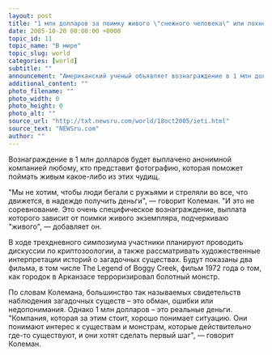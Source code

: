 ```yaml
---
layout: post
title: "1 млн долларов за поимку живого \"снежного человека\" или лохнесского чудовища"
date: 2005-10-20 00:00:00 +0000
topic_id: 11
topic_name: "В мире"
topic_slug: world
categories: [world]
subtitle: ""
announcement: "Американский ученый объявляет вознаграждение в 1 млн долларов за помощь в поимке снежного человека или лохнесского чудовища. Лорен Колеман, профессор Университета Южного Мэна, говорит, что подробности о вознаграждении он сообщит на симпозиуме по криптозоологии, который пройдет в Колледже Бэйтс на Хэллоуин, 28 октября. Криптозоология – это наука о загадочных и неизвестных животных, сообщает АР."
additional_content: ""
photo_filename: ""
photo_width: 0
photo_height: 0
photo_alt: ""
source_url: "http://txt.newsru.com/world/18oct2005/ieti.html"
source_text: "NEWSru.com"
author: ""
---
```

Вознаграждение в 1 млн долларов будет выплачено анонимной компанией любому, кто представит фотографию, которая поможет поймать живым какое-либо из этих чудищ.

"Мы не хотим, чтобы люди бегали с ружьями и стреляли во все, что движется, в надежде получить деньги", &mdash; говорит Колеман. "И это не соревнование. Это очень специфическое вознаграждение, выплата которого зависит от поимки живого экземпляра, подчеркиваю "живого", &mdash; добавляет он.

В ходе трехдневного симпозиума участники планируют проводить дискуссии по криптозоологии, а также рассматривать художественные интерпретации историй о загадочных существах. Будут показаны два фильма, в том числе The Legend of Boggy Creek, фильм 1972 года о том, как городок в Арканзасе терроризировал болотный монстр.

По словам Колемана, большинство так называемых свидетельств наблюдения загадочных существ – это обман, ошибки или недопонимания. Однако 1 млн долларов – это реальные деньги. "Компания, которая за этим стоит, хорошо понимает ситуацию. Они понимают интерес к существам и монстрам, которые действительно где-то существуют, и они хотят сделать первый шаг", &mdash; говорит Колеман.
